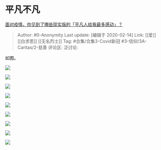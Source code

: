 # 平凡不凡
[面对疫情，你见到了哪些现实版的「平凡人给我最多感动」？](https://www.zhihu.com/question/371138161/answer/1012240980)

> Author: #0-Anonymity
> Last update: [编辑于 2020-02-14]
> Link: [[爱]] [[白求恩]] [[无名烈士]]
> Tag: #合集/合集3-Covid新冠 #3-信仰/3A-Caritas/2-慈善
> 评论区:
> 泛讨论:

如图。

![](https://pic2.zhimg.com/50/v2-b3dbe115bd9fd464f1bd7201a424de79_hd.jpg?source=1940ef5c)

![](https://pic1.zhimg.com/50/v2-0381f94c4ef584872aa5ababe7eda1e5_hd.jpg?source=1940ef5c)

![](https://pic1.zhimg.com/50/v2-a4df38899abfe5387ba0b03132288c6b_hd.jpg?source=1940ef5c)

![](https://pic2.zhimg.com/50/v2-e38af5f26750563eaa8133c8f6945617_hd.jpg?source=1940ef5c)

![](https://pic1.zhimg.com/50/v2-b5c26a44f1b6093c15d291fa8a469567_hd.jpg?source=1940ef5c)

![](https://pic1.zhimg.com/50/v2-657b2a043aa629a88900cee79cad70dc_hd.jpg?source=1940ef5c)

![](https://pic2.zhimg.com/50/v2-c15bbccb88739dabdc66cf83052afe11_hd.jpg?source=1940ef5c)

![](https://pic3.zhimg.com/50/v2-ad9ae1b3bc87fc1ecd41237819c1220d_hd.jpg?source=1940ef5c)

![](https://pic4.zhimg.com/50/v2-671b4b56900de0630865dabbf777ff7b_hd.jpg?source=1940ef5c)
